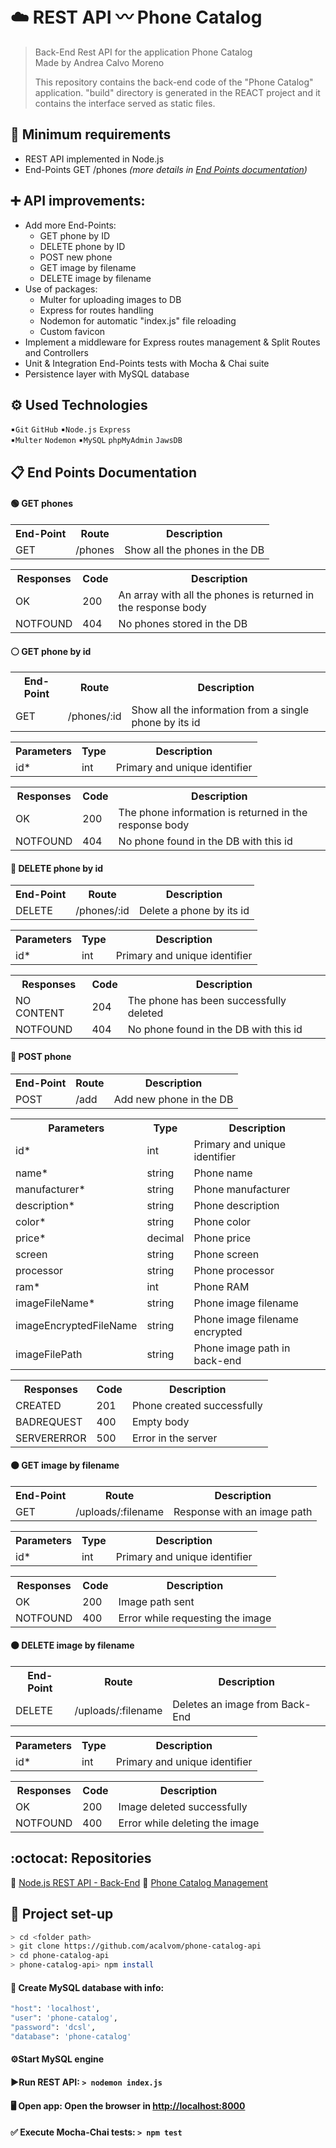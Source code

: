 # ☁️	REST API 〰️ Phone Catalog
> Back-End Rest API for the application Phone Catalog    
> Made by Andrea Calvo Moreno
>
> This repository contains the back-end code of the "Phone Catalog" application.
>"build" directory is generated in the REACT project and it contains the interface served as static files. 


## 🎯 Minimum requirements
   - REST API implemented in Node.js
   - End-Points GET /phones *(more details in [End Points documentation](#end-points-documentation))* 
   
## ➕ API improvements:
   - Add more End-Points: 
       * GET phone by ID
       * DELETE phone by ID
       * POST new phone 
       * GET image by filename 
       * DELETE image by filename 
   - Use of packages: 
        - Multer for uploading images to DB
        - Express for routes handling
        - Nodemon for automatic "index.js" file reloading
        - Custom favicon
   - Implement a middleware for Express routes management & Split Routes and Controllers 
   - Unit & Integration End-Points tests with Mocha & Chai suite
   - Persistence layer with MySQL database


## ⚙️ Used Technologies
▪️`Git` `GitHub` 
▪️`Node.js` `Express`  
▪️`Multer` `Nodemon` 
▪️`MySQL` `phpMyAdmin` `JawsDB` 

## 📋 End Points Documentation
#### 🟢 GET phones
<table>
  <tr>
    <th>End-Point</th>
    <th>Route</th>
    <th>Description</th>
  </tr>
  <tr>
    <td>GET</td>
    <td>/phones</td>
    <td>Show all the phones in the DB</td>
  </tr>
  </table>
<table>
  <tr>
    <th>Responses</th>
    <th>Code</th>
    <th>Description</th>
  </tr>
  <tr>
    <td>OK</td>
    <td>200</td>
    <td>An array with all the phones is returned in the response body</td>
  </tr>
  <tr>
    <td>NOTFOUND</td>
    <td>404</td>
    <td>No phones stored in the DB</td>
  </tr>
</table>

#### ⚪ GET phone by id
<table>
  <tr>
    <th>End-Point</th>
    <th>Route</th>
    <th>Description</th>
  </tr>
  <tr>
    <td>GET</td>
    <td>/phones/:id</td>
    <td>Show all the information from a single phone by its id</td>
  </tr>
  </table>
<table>
    <tr>
      <th>Parameters</th>
      <th>Type</th>
      <th>Description</th>
    </tr>
    <tr>
      <td>id*</td>
      <td>int</td>
      <td>Primary and unique identifier</td>
    </tr>
   </table>  
<table>
  <tr>
    <th>Responses</th>
    <th>Code</th>
    <th>Description</th>
  </tr>
  <tr>
    <td>OK</td>
    <td>200</td>
    <td>The phone information is returned in the response body</td>
  </tr>
  <tr>
    <td>NOTFOUND</td>
    <td>404</td>
    <td>No phone found in the DB with this id</td>
  </tr>
</table>

#### 🔴 DELETE phone by id
<table>
  <tr>
    <th>End-Point</th>
    <th>Route</th>
    <th>Description</th>
  </tr>
  <tr>
    <td>DELETE</td>
    <td>/phones/:id</td>
    <td>Delete a phone by its id</td>
  </tr>
  </table>
<table>
    <tr>
      <th>Parameters</th>
      <th>Type</th>
      <th>Description</th>
    </tr>
    <tr>
      <td>id*</td>
      <td>int</td>
      <td>Primary and unique identifier</td>
    </tr>
   </table>
<table>
  <tr>
    <th>Responses</th>
    <th>Code</th>
    <th>Description</th>
  </tr>
  <tr>
    <td>NO CONTENT</td>
    <td>204</td>
    <td>The phone has been successfully deleted</td>
  </tr>
  <tr>
    <td>NOTFOUND</td>
    <td>404</td>
    <td>No phone found in the DB with this id</td>
  </tr>
</table>

#### 🔵 POST phone
<table>
  <tr>
    <th>End-Point</th>
    <th>Route</th>
    <th>Description</th>
  </tr>
  <tr>
    <td>POST</td>
    <td>/add</td>
    <td>Add new phone in the DB</td>
  </tr>
  </table>
<table>
  <tr>
    <th>Parameters</th>
    <th>Type</th>
    <th>Description</th>
  </tr>
  <tr>
    <td>id*</td>
    <td>int</td>
    <td>Primary and unique identifier</td>
  </tr>
  <tr>
    <td>name*</td>
    <td>string</td>
    <td>Phone name</td>
  </tr>
  <tr>
    <td>manufacturer*</td>
    <td>string</td>
    <td>Phone manufacturer</td>
  </tr>
  <tr>
    <td>description*</td>
    <td>string</td>
    <td>Phone description</td>
  </tr>
  <tr>
    <td>color*</td>
    <td>string</td>
    <td>Phone color</td>
  </tr>
  <tr>
    <td>price*</td>
    <td>decimal</td>
    <td>Phone price</td>
  </tr>
  <tr>
    <td>screen</td>
    <td>string</td>
    <td>Phone screen</td>
  </tr>
  <tr>
    <td>processor</td>
    <td>string</td>
    <td>Phone processor</td>
  </tr>
  <tr>
    <td>ram*</td>
    <td>int</td>
    <td>Phone RAM</td>
  </tr>
  <tr>
    <td>imageFileName*</td>
    <td>string</td>
    <td>Phone image filename</td>
  </tr>
  <tr>
  <td>imageEncryptedFileName</td>
    <td>string</td>
    <td>Phone image filename encrypted</td>
  </tr>
  <tr>
  <td>imageFilePath</td>
    <td>string</td>
    <td>Phone image path in back-end</td>
  </tr>
  </table>
<table>
  <tr>
    <th>Responses</th>
    <th>Code</th>
    <th>Description</th>
  </tr>
  <tr>
    <td>CREATED</td>
    <td>201</td>
    <td>Phone created successfully</td>
  </tr>
  <tr>
    <td>BADREQUEST</td>
    <td>400</td>
    <td>Empty body</td>
  </tr>
  <tr>
    <td>SERVERERROR</td>
    <td>500</td>
    <td>Error in the server</td>
  </tr>
</table>

#### 🟤 GET image by filename
<table>
  <tr>
    <th>End-Point</th>
    <th>Route</th>
    <th>Description</th>
  </tr>
  <tr>
    <td>GET</td>
    <td>/uploads/:filename</td>
    <td>Response with an image path</td>
  </tr>
  </table>
<table>
    <tr>
      <th>Parameters</th>
      <th>Type</th>
      <th>Description</th>
    </tr>
    <tr>
      <td>id*</td>
      <td>int</td>
      <td>Primary and unique identifier</td>
    </tr>
   </table>  
<table>
  <tr>
    <th>Responses</th>
    <th>Code</th>
    <th>Description</th>
  </tr>
  <tr>
    <td>OK</td>
    <td>200</td>
    <td>Image path sent</td>
  </tr>
  <tr>
    <td>NOTFOUND</td>
    <td>400</td>
    <td>Error while requesting the image</td>
  </tr>
</table>
 
#### 🟠 DELETE image by filename
<table>
  <tr>
    <th>End-Point</th>
    <th>Route</th>
    <th>Description</th>
  </tr>
  <tr>
    <td>DELETE</td>
    <td>/uploads/:filename</td>
    <td>Deletes an image from Back-End</td>
  </tr>
  </table>
<table>
    <tr>
      <th>Parameters</th>
      <th>Type</th>
      <th>Description</th>
    </tr>
    <tr>
      <td>id*</td>
      <td>int</td>
      <td>Primary and unique identifier</td>
    </tr>
   </table>  
<table>
  <tr>
    <th>Responses</th>
    <th>Code</th>
    <th>Description</th>
  </tr>
  <tr>
    <td>OK</td>
    <td>200</td>
    <td>Image deleted successfully</td>
  </tr>
  <tr>
    <td>NOTFOUND</td>
    <td>400</td>
    <td>Error while deleting the image</td>
  </tr>
</table>

## :octocat: Repositories  
🔗 [Node.js REST API - Back-End](https://github.com/acalvom/phone-catalog-api) 
🔗 [Phone Catalog Management](https://github.com/acalvom/phone-catalog-board)   

## 🏁 Project set-up

```sh
> cd <folder path>
> git clone https://github.com/acalvom/phone-catalog-api
> cd phone-catalog-api
> phone-catalog-api> npm install
```

#### 📝 Create MySQL database with info:
```sh
"host": 'localhost',
"user": 'phone-catalog',
"password": 'dcsl',
"database": 'phone-catalog'
```
#### ⚙️Start MySQL engine
#### ▶️Run REST API: `> nodemon index.js` 
#### 🖥️ Open app: Open the browser in  [http://localhost:8000](http://localhost:8000)
#### ✅ Execute Mocha-Chai tests: `> npm test`
